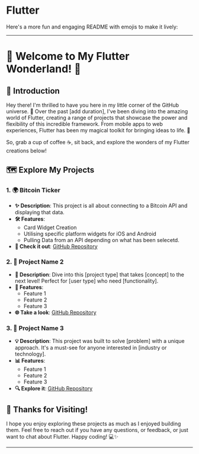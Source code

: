 # Flutter

Here's a more fun and engaging README with emojis to make it lively:

---

# 🌟 Welcome to My Flutter Wonderland! 🌟

## 👋 Introduction

Hey there! I'm thrilled to have you here in my little corner of the GitHub universe. 🚀 Over the past [add duration], I've been diving into the amazing world of Flutter, creating a range of projects that showcase the power and flexibility of this incredible framework. From mobile apps to web experiences, Flutter has been my magical toolkit for bringing ideas to life. 🌈

So, grab a cup of coffee ☕, sit back, and explore the wonders of my Flutter creations below!

## 🗺️ Explore My Projects

### 1. **🌍 Bitcoin Ticker**
   - **✨ Description**: This project is all about connecting to a Bitcoin API and displaying that data.
   - **🛠️ Features**: 
     - Card Widget Creation
     - Utilising specific platform widgets for iOS and Android 
     - Pulling Data from an API depending on what has been selecetd.
   - **🔗 Check it out**: [GitHub Repository](https://github.com/Khondwani/bitcoin-ticker-flutter)

### 2. **📱 Project Name 2**
   - **🚀 Description**: Dive into this [project type] that takes [concept] to the next level! Perfect for [user type] who need [functionality].
   - **🎨 Features**: 
     - Feature 1
     - Feature 2
     - Feature 3
   - **🌐 Take a look**: [GitHub Repository](#)

### 3. **💼 Project Name 3**
   - **💡 Description**: This project was built to solve [problem] with a unique approach. It's a must-see for anyone interested in [industry or technology].
   - **📊 Features**: 
     - Feature 1
     - Feature 2
     - Feature 3
   - **🔍 Explore it**: [GitHub Repository](#)

## 🎉 Thanks for Visiting!

I hope you enjoy exploring these projects as much as I enjoyed building them. Feel free to reach out if you have any questions, or feedback, or just want to chat about Flutter. Happy coding! 💻✨

---
